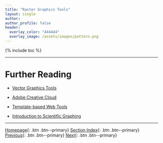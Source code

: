 ```yaml
---
title: "Raster Graphics Tools"
layout: single
author:
author_profile: false
header:
  overlay_color: "444444"
  overlay_image: /assets/images/pattern.png
---
```


{% include toc %}









___
# Further Reading
* [Vector Graphics Tools](01B-vector-graphics-tools)
* [Adobe Creative Cloud](01C-adobe-creative-cloud)
* [Template-based Web Tools](01D-template-based-web-tools)

* [Introduction to Scientific Graphing](02-introduction-to-scientific-graphing)


___

[Homepage](../index.md){: .btn  .btn--primary}
[Section Index](00-DataVisualization-LandingPage){: .btn  .btn--primary}
[Previous](01-scientific-graphic-design-intro){: .btn  .btn--primary}
[Next](01B-vector-graphics-tools){: .btn  .btn--primary}
